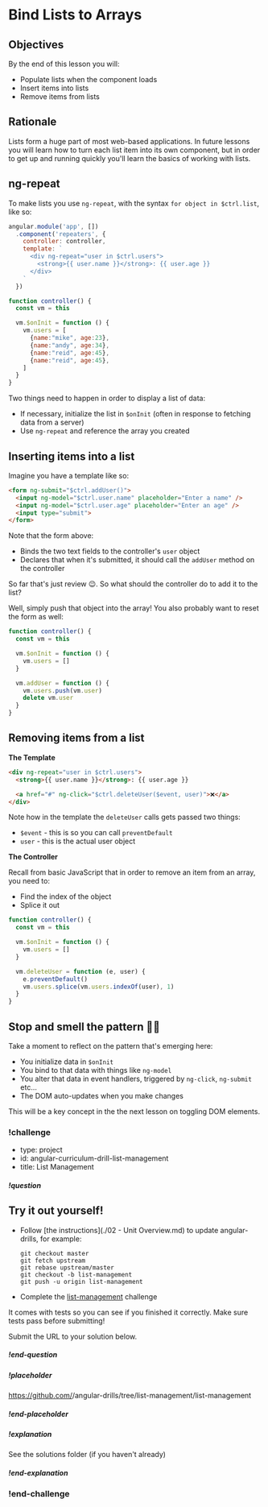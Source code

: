 # Bind Lists to Arrays

## Objectives

By the end of this lesson you will:

- Populate lists when the component loads
- Insert items into lists
- Remove items from lists

## Rationale

Lists form a huge part of most web-based applications.  In future lessons you will learn how to turn each list item into its own component, but in order to get up and running quickly you'll learn the basics of working with lists.

## ng-repeat

To make lists you use `ng-repeat`, with the syntax `for object in $ctrl.list`, like so:

```js
angular.module('app', [])
  .component('repeaters', {
    controller: controller,
    template: `
      <div ng-repeat="user in $ctrl.users">
        <strong>{{ user.name }}</strong>: {{ user.age }}
      </div>
    `
  })

function controller() {
  const vm = this

  vm.$onInit = function () {
    vm.users = [
      {name:"mike", age:23},
      {name:"andy", age:34},
      {name:"reid", age:45},
      {name:"reid", age:45},
    ]
  }
}
```

Two things need to happen in order to display a list of data:

- If necessary, initialize the list in `$onInit` (often in response to fetching data from a server)
- Use `ng-repeat` and reference the array you created

## Inserting items into a list

Imagine you have a template like so:

```html
<form ng-submit="$ctrl.addUser()">
  <input ng-model="$ctrl.user.name" placeholder="Enter a name" />
  <input ng-model="$ctrl.user.age" placeholder="Enter an age" />
  <input type="submit">
</form>
```

Note that the form above:

- Binds the two text fields to the controller's `user` object
- Declares that when it's submitted, it should call the `addUser` method on the controller

So far that's just review 😉.  So what should the controller do to add it to the list?

Well, simply push that object into the array!  You also probably want to reset the form as well:

```js
function controller() {
  const vm = this

  vm.$onInit = function () {
    vm.users = []
  }

  vm.addUser = function () {
    vm.users.push(vm.user)
    delete vm.user
  }
}
```

## Removing items from a list

**The Template**

```html
<div ng-repeat="user in $ctrl.users">
  <strong>{{ user.name }}</strong>: {{ user.age }}

  <a href="#" ng-click="$ctrl.deleteUser($event, user)">❌</a>
</div>
```

Note how in the template the `deleteUser` calls gets passed two things:

- `$event` - this is so you can call `preventDefault`
- `user` - this is the actual user object

**The Controller**

Recall from basic JavaScript that in order to remove an item from an array, you need to:

- Find the index of the object
- Splice it out

```js
function controller() {
  const vm = this

  vm.$onInit = function () {
    vm.users = []
  }

  vm.deleteUser = function (e, user) {
    e.preventDefault()
    vm.users.splice(vm.users.indexOf(user), 1)
  }
}
```

## Stop and smell the pattern 🌹🌹

Take a moment to reflect on the pattern that's emerging here:

- You initialize data in `$onInit`
- You bind to that data with things like `ng-model`
- You alter that data in event handlers, triggered by `ng-click`, `ng-submit` etc...
- The DOM auto-updates when you make changes

This will be a key concept in the the next lesson on toggling DOM elements.

### !challenge
* type: project
* id: angular-curriculum-drill-list-management
* title: List Management

##### !question
## Try it out yourself!

- Follow [the instructions](./02 - Unit Overview.md) to update angular-drills, for example:

  ```
  git checkout master
  git fetch upstream
  git rebase upstream/master
  git checkout -b list-management
  git push -u origin list-management
  ```
- Complete the [list-management](https://github.com/gSchool/angular-drills/tree/master/list-management) challenge

It comes with tests so you can see if you finished it correctly.  Make sure tests pass before submitting!

Submit the URL to your solution below.
##### !end-question

##### !placeholder
https://github.com/<your name>/angular-drills/tree/list-management/list-management
##### !end-placeholder

##### !explanation
See the solutions folder (if you haven't already)
##### !end-explanation
### !end-challenge

